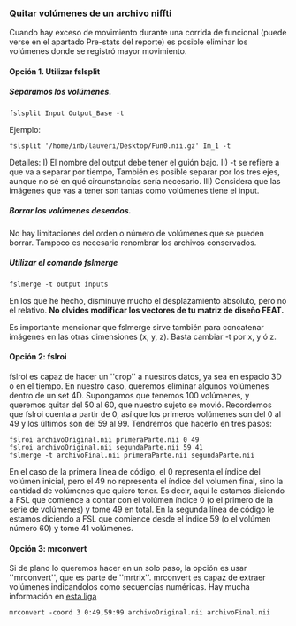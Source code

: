 
### Quitar volúmenes de un archivo niffti


Cuando hay exceso de movimiento durante una corrida de funcional (puede verse en el apartado Pre-stats del reporte) es posible eliminar los volúmenes donde se registró mayor movimiento.

#### Opción 1. Utilizar fslsplit

##### Separamos los volúmenes.

    fslsplit Input Output_Base -t

Ejemplo:

    fslsplit '/home/inb/lauveri/Desktop/Fun0.nii.gz' Im_1 -t


Detalles: I) El nombre del output debe tener el guión bajo. II) -t se refiere a que va a separar por tiempo, También es posible separar por los tres ejes, aunque no sé en qué circunstancias sería necesario. III) Considera que las imágenes que vas a tener son tantas como volúmenes tiene el input.

##### Borrar los volúmenes deseados.
No hay limitaciones del orden o número de volúmenes que se pueden borrar. Tampoco es necesario renombrar los archivos conservados.

##### Utilizar el comando fslmerge

    fslmerge -t output inputs

En los que he hecho, disminuye mucho el desplazamiento absoluto, pero no el relativo.
**No olvides modificar los vectores de tu matriz de diseño FEAT.**

Es importante mencionar que fslmerge sirve también para concatenar imágenes en las otras dimensiones (x, y, z). Basta cambiar -t por x, y ó z.


#### Opción 2: fslroi
fslroi es capaz de hacer un ''crop'' a nuestros datos, ya sea en espacio 3D o en el tiempo. En nuestro caso, queremos eliminar algunos volúmenes dentro de un set 4D. Supongamos que tenemos 100 volúmenes, y queremos quitar del 50 al 60, que nuestro sujeto se movió. Recordemos que fslroi cuenta a partir de 0, así que los primeros volúmenes son del 0 al 49 y los últimos son del 59 al 99. Tendremos que hacerlo en tres pasos:

    fslroi archivoOriginal.nii primeraParte.nii 0 49
    fslroi archivoOriginal.nii segundaParte.nii 59 41
    fslmerge -t archivoFinal.nii primeraParte.nii segundaParte.nii

En el caso de la primera línea de código, el 0 representa el índice del volúmen inicial, pero el 49 no representa el índice del volumen final, sino la cantidad de volúmenes que quiero tener. Es decir, aquí le estamos diciendo a FSL que comience a contar con el volúmen índice 0 (o el primero de la serie de volúmenes) y tome 49 en total. En la segunda línea de código le estamos diciendo a FSL que comience desde el índice 59 (o el volúmen número 60) y tome 41 volúmenes.

#### Opción 3: mrconvert
Si de plano lo queremos hacer en un solo paso, la opción es usar ''mrconvert'', que es parte de ''mrtrix''. mrconvert es capaz de extraer volúmenes indicandolos como secuencias numéricas. Hay mucha información en [esta liga](http://www.brain.org.au/software/mrtrix/general/cmdline.html)

    mrconvert -coord 3 0:49,59:99 archivoOriginal.nii archivoFinal.nii